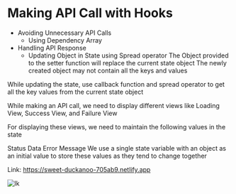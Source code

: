 # Making API Call with Hooks 

- Avoiding Unnecessary API Calls
  - Using Dependency Array
- Handling API Response
  - Updating Object in State using Spread operator
  The Object provided to the setter function will replace the current state object
The newly created object may not contain all the keys and values

While updating the state, use callback function and spread operator to get all the key values from the current state object
  
While making an API call, we need to display different views like Loading View, Success View, and Failure View

For displaying these views, we need to maintain the following values in the state

Status
Data
Error Message
We use a single state variable with an object as an initial value to store these values as they tend to change together

Link: https://sweet-duckanoo-705ab9.netlify.app

![lk](https://user-images.githubusercontent.com/111269058/206368251-0bddd338-06c8-40c5-93ec-a114ecbb4dd5.png)
